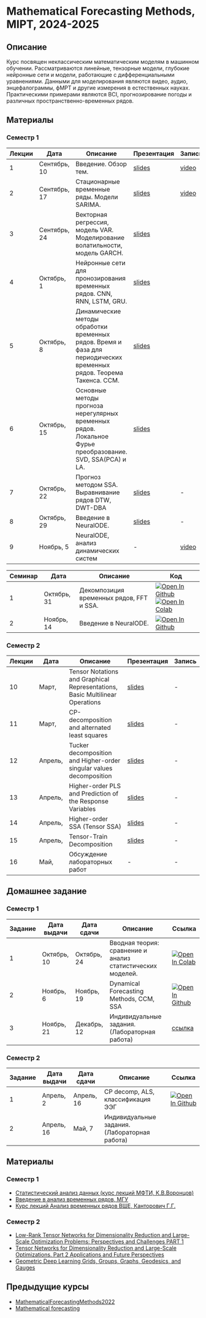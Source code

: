 # Mathematical Forecasting Methods, MIPT, 2024-2025

## Описание
Курс посвящен неклассическим математическим моделям в машинном обучении. Рассматриваются линейные, тензорные модели, глубокие нейронные сети и модели, работающие с дифференциальными уравнениями. Данными для моделирования являются видео, аудио, энцефалограммы, фМРТ и другие измерения в естественных науках. Практическими примерами являются BCI, прогнозирование погоды и различных пространственно-временных рядов.

## Материалы
### Семестр 1
| Лекции | Дата | Описание | Презентация | Запись |
|---------|--------|-------------|---------|-------| 
| 1 | Сентябрь, 10 | Введение. Обзор тем. | [slides](https://github.com/intsystems/MathematicalForecastingMethods/blob/main/lectures/lecture_1/lecture1.pdf) | [video](https://www.youtube.com/live/8Hn3Vj0yMic?si=d9vWlQiDTV1XD8mG) |
| 2 | Сентябрь, 17 | Стационарные временные ряды. Модели SARIMA.|[slides](https://github.com/intsystems/MathematicalForecastingMethods/blob/main/lectures/lecture_2/lecture2.pdf)|[video](https://www.youtube.com/live/AXiF5h1M40o?si=ARmq0dPVciU0fB-H) |
| 3 | Сентябрь, 24 | Векторная регрессия, модель VAR. Моделирование волатильности, модель GARCH.| [slides](https://github.com/intsystems/MathematicalForecastingMethods/blob/main/lectures/lecture_3/lecture3.pdf)| |
| 4 | Октябрь, 1 | Нейронные сети для пронозирования временных рядов. CNN, RNN, LSTM, GRU. | [slides](https://github.com/intsystems/MathematicalForecastingMethods/blob/main/lectures/lecture_4/lecture4.pdf)|| |
| 5 | Октябрь, 8 | Динамические методы обработки временных рядов. Время и фаза для периодических временных рядов. Теорема Такенса. CCM. | [slides](https://github.com/intsystems/MathematicalForecastingMethods/blob/main/lectures/lecture_5/lecture5.pdf) | |
| 6 | Октябрь, 15| Основные методы прогноза нерегулярных временных рядов. Локальное Фурье преобразование. SVD, SSA(PCA) и LA. |[slides](https://github.com/intsystems/MathematicalForecastingMethods/blob/main/lectures/lecture_6/lecture6.pdf)| |
| 7 | Октябрь, 22 | Прогноз методом SSA. Выравнивание рядов DTW, DWT-DBA | [slides](https://github.com/intsystems/MathematicalForecastingMethods/blob/main/lectures/lecture_7/lecture7.pdf)| - |
| 8 | Октябрь, 29 | Введение в NeuralODE. | [slides](https://github.com/intsystems/MathematicalForecastingMethods/blob/main/lectures/lecture_8/lecture8.pdf)| - |
| 9 | Ноябрь, 5 | NeuralODE, анализ динамических систем | - | [video](https://www.youtube.com/watch?v=Z389868f-jk&list=PLk4h7dmY2eYF6Q3hRut13RNcn83HrY_cY&index=8) |

| Семинар | Дата | Описание | Код |
|---------|--------|-------------|---------|
| 1 | Октябрь, 31| Декомпозиция временных рядов, FFT и  SSA. |[![Open In Github](https://img.shields.io/static/v1.svg?logo=github&label=Repo&message=Open%20in%20Github&color=lightgrey)](seminars/seminar6.ipynb) [![Open In Colab](https://colab.research.google.com/assets/colab-badge.svg)](https://drive.google.com/file/d/1hsyLrDpYgWlGy08hF6KcOs7KvROYSdV4/view?usp=sharing)|
| 2 | Ноябрь, 14| Введение в NeuralODE. |[![Open In Github](https://img.shields.io/static/v1.svg?logo=github&label=Repo&message=Open%20in%20Github&color=lightgrey)](seminars/seminar8.ipynb)|

### Семестр 2
| Лекции | Дата | Описание | Презентация | Запись |
|---------|--------|-------------|---------|-------| 
| 10 | Март,  | Tensor Notations and Graphical Representations, Basic Multilinear Operations | [slides](https://github.com/intsystems/MathematicalForecastingMethods/blob/main/lectures/lecture_10/lecture10.pdf) | - |
| 11 | Март,  | CP-decomposition and alternated least squares | [slides](https://github.com/intsystems/MathematicalForecastingMethods/blob/main/lectures/lecture_11/lecture11.pdf) | - |
| 12 | Апрель, | Tucker decomposition and Higher-order singular values decomposition  | [slides](https://github.com/intsystems/MathematicalForecastingMethods/blob/main/lectures/lecture_12/lecture12.pdf) | - | | - |
| 13 | Апрель,  | Higher-order PLS and Prediction of the Response Variables | [slides](https://github.com/intsystems/MathematicalForecastingMethods/blob/main/lectures/lecture_13/lecture13.pdf) | - | | - |
| 14 | Апрель,  | Higher-order SSA (Tensor SSA) | [slides](https://github.com/intsystems/MathematicalForecastingMethods/blob/main/lectures/lecture_14/lecture14.pdf) | - | | - |
| 15 | Апрель,  | Tensor-Train Decomposition | [slides](https://github.com/intsystems/MathematicalForecastingMethods/blob/main/lectures/lecture_15/lecture15.pdf) | - | | - |
| 16 | Май, | Обсуждение лабораторных работ | - | - |



## Домашнее задание
### Семестр 1 
| Задание | Дата выдачи | Дата сдачи | Описание | Ссылка |
|---------|--------|-------------|--------|-------|
| 1 | Октябрь, 10 | Октябрь, 24 | Вводная теория: сравнение и анализ статистических моделей. | [![Open In Colab](https://colab.research.google.com/assets/colab-badge.svg)](https://colab.research.google.com/drive/16f63TDQWBTRHiEv_qqy09BPEsX5hST45?usp=sharing)|
| 2 | Ноябрь, 6 | Ноябрь, 19 | Dynamical Forecasting Methods, CCM, SSA | [![Open In Github](https://img.shields.io/static/v1.svg?logo=github&label=Repo&message=Open%20in%20Github&color=lightgrey)](homeworks/HW2_ts_dynamical_forecasting.ipynb)  |
| 3 | Ноябрь, 21 | Декабрь, 12 | Индивидуальные задания. (Лабораторная работа) | [ссылка](https://web.archive.org/web/20230610043830/http://machinelearning.ru/wiki/index.php?title=%D0%9C%D0%B0%D1%82%D0%B5%D0%BC%D0%B0%D1%82%D0%B8%D1%87%D0%B5%D1%81%D0%BA%D0%B8%D0%B5_%D0%BC%D0%B5%D1%82%D0%BE%D0%B4%D1%8B_%D0%BF%D1%80%D0%BE%D0%B3%D0%BD%D0%BE%D0%B7%D0%B8%D1%80%D0%BE%D0%B2%D0%B0%D0%BD%D0%B8%D1%8F/%D0%9E%D1%81%D0%B5%D0%BD%D1%8C_2022#.D0.A1.D1.81.D1.8B.D0.BB.D0.BA.D0.B8_.D0.BD.D0.B0_.D0.BC.D0.B0.D1.82.D0.B5.D1.80.D0.B8.D0.B0.D0.BB.D1.8B_.D0.BA.D1.83.D1.80.D1.81.D0.B0)  |
### Семестр 2
| Задание | Дата выдачи | Дата сдачи | Описание | Ссылка |
|---------|--------|-------------|--------|-------|
| 1 | Апрель, 2 | Апрель, 16 | CP decomp, ALS, классификация ЭЭГ|[![Open In Github](https://img.shields.io/static/v1.svg?logo=github&label=Repo&message=Open%20in%20Github&color=lightgrey)](homeworks/HW3_tenscomp_tensor_als.ipynb)|
| 2 | Апрель, 16 | Май, 7 | Индивидуальные задания. (Лабораторная работа) ||

## Материалы
### Семестр 1
- [Статистический анализ данных (курс лекций МФТИ, К.В.Воронцов)](http://www.machinelearning.ru/wiki/index.php?title=%D0%A1%D1%82%D0%B0%D1%82%D0%B8%D1%81%D1%82%D0%B8%D1%87%D0%B5%D1%81%D0%BA%D0%B8%D0%B9_%D0%B0%D0%BD%D0%B0%D0%BB%D0%B8%D0%B7_%D0%B4%D0%B0%D0%BD%D0%BD%D1%8B%D1%85_%28%D0%BA%D1%83%D1%80%D1%81_%D0%BB%D0%B5%D0%BA%D1%86%D0%B8%D0%B9%2C_%D0%9A.%D0%92.%D0%92%D0%BE%D1%80%D0%BE%D0%BD%D1%86%D0%BE%D0%B2%29)
- [Введение в анализ временных рядов, МГУ](https://mse.msu.ru/wp-content/uploads/2021/03/%D0%92%D0%B2%D0%B5%D0%B4%D0%B5%D0%BD%D0%B8%D0%B5-%D0%B2-%D0%B0%D0%BD%D0%B0%D0%BB%D0%B8%D0%B7-%D0%B2%D1%80%D0%B5%D0%BC%D0%B5%D0%BD%D0%BD%D1%8B%D1%85-%D1%80%D1%8F%D0%B4%D0%BE%D0%B2-1.pdf)
- [Курс лекций Анализ временных рядов ВШЕ, Канторович Г.Г.](https://ej.hse.ru/data/2010/12/31/1208182144/06_01_06.pdf)
### Семестр 2
- [Low-Rank Tensor Networks for Dimensionality Reduction and Large-Scale Optimization Problems: Perspectives and Challenges PART 1](https://www.researchgate.net/publication/307636373_Low-Rank_Tensor_Networks_for_Dimensionality_Reduction_and_Large-Scale_Optimization_Problems_Perspectives_and_Challenges_PART_1)
- [Tensor Networks for Dimensionality Reduction and Large-Scale Optimizations. Part 2 Applications and Future Perspectives](https://www.researchgate.net/publication/317257563_Tensor_Networks_for_Dimensionality_Reduction_and_Large-Scale_Optimizations_Part_2_Applications_and_Future_Perspectives) 
- [Geometric Deep Learning Grids, Groups, Graphs, Geodesics, and Gauges](https://arxiv.org/abs/2104.13478)

## Предыдущие курсы
- [MathematicalForecastingMethods2022](https://github.com/intsystems/MathematicalForecastingMethods/tree/2022-course)
- [Mathematical forecasting](https://m1p.org/index.php/Mathematical_forecasting)



   
   
